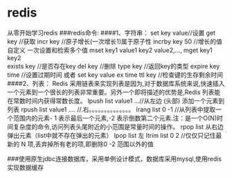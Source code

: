# redis
从零开始学习redis
###redis命令:
####1、字符串：
		set key value//设置
		get key //获取
		incr key //原子增长(一次增长1)属于原子性
		incrby key 50 //增长的值自定义	
		一次设置和检索多个值
		mset key1 value1 key2 value2,...,
		mget key1 key2  
		exists key //是否存在key
		del key //删除
		type key //返回key的类型
		expire key time //设置过期时间
		或者 set key value ex time
		ttl key  //检查键的生存剩余时间
####2、列表：
		Redis 采用链表来实现列表是因为,对于数据库系统来说,快速插入一个元素到一个很长的列表非常重要。另外一个即将描述的优势是,Redis 列表能在常数时间内获得常数长度。
       lpush list value1 ...//从左边 (头部) 添加一个元素到列表
       rpush list value1 .... //.右。。。。。。。。。。。。。。
       lrang list 0 -1  //从列表中提取一个范围内的元素- 1 表示最后一个元素,-2 表示倒数第二个元素.注：是一个O(N)时间复杂度的命令,访问列表头尾附近的小范围是常量时间的操作。
       rpop list 从右边弹出元素（list中就不存在弹出的元素）
       lpop list 左
       ltrim list 0 2 //仅仅只记住最新的 N 项,丢弃掉所有老的项,即删除0 -2 范围以外的值
       
   
		
###使用原生jdbc连接数据库，采用单例设计模式，数据库采用mysql,使用redis实现数据缓存


